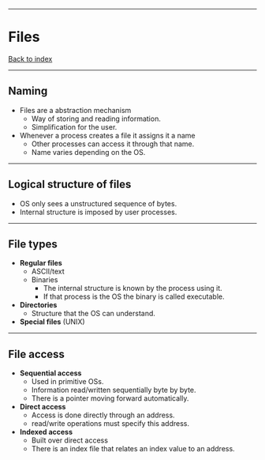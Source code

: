 
---
# Files

[Back to index](../README.md)

---
## Naming

- Files are a abstraction mechanism
	- Way of storing and reading information.
	- Simplification for the user.
- Whenever a process creates a file it assigns it a name
	- Other processes can access it through that name.
	- Name varies depending on the OS.

---
## Logical structure of files 

- OS only sees a unstructured sequence of bytes.
- Internal structure is imposed by user processes.

---
## File types

- **Regular files**
	- ASCII/text
	- Binaries
		- The internal structure is known by the process using it.
		- If that process is the OS the binary is called executable.
- **Directories**
	- Structure that the OS can understand.
- **Special files** (UNIX)

---
## File access

- **Sequential access**
	- Used in primitive OSs.
	- Information read/written sequentially byte by byte.
	- There is a pointer moving forward automatically.
- **Direct access**
	- Access is done directly through an address.
	- read/write operations must specify this address.
- **Indexed access**
	- Built over direct access
	- There is an index file that relates an index value to an address.